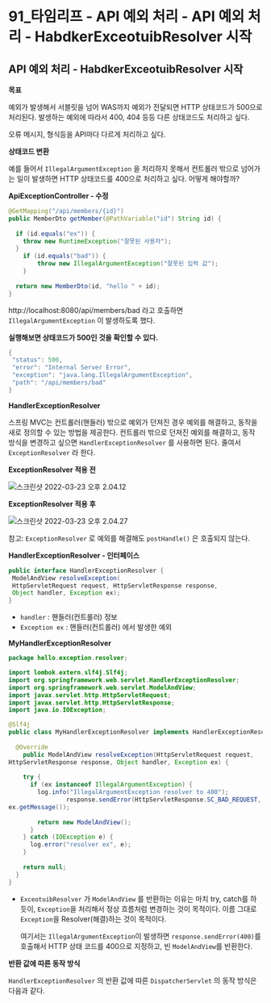 # 91_타임리프 - API 예외 처리 - API 예외 처리 - HabdkerExceotuibResolver 시작

## API 예외 처리 - HabdkerExceotuibResolver 시작

**목표**

예외가 발생해서 서블릿을 넘어 WAS까지 예외가 전달되면 HTTP 상태코드가 500으로 처리된다. 발생하는 예외에 따라서 400, 404 등등 다른 상태코드도 처리하고 싶다.

오류 메시지, 형식등을 API마다 다르게 처리하고 싶다.



**상태코드 변환**

예를 들어서 `IllegalArgumentException` 을 처리하지 못해서 컨트롤러 밖으로 넘어가는 일이 발생하면 HTTP 상태코드를 400으로 처리하고 싶다. 어떻게 해야할까?



**ApiExceptionController - 수정**

```java
@GetMapping("/api/members/{id}")
public MemberDto getMember(@PathVariable("id") String id) {
 
  if (id.equals("ex")) {
    throw new RuntimeException("잘못된 사용자");
  }
 	if (id.equals("bad")) {
 		throw new IllegalArgumentException("잘못된 입력 값");
 	}
 
  return new MemberDto(id, "hello " + id);
}
```

http://localhost:8080/api/members/bad 라고 호출하면 `IllegalArgumentException` 이 발생하도록 했다.



**실행해보면 상태코드가 500인 것을 확인할 수 있다.**

```java
{
 "status": 500,
 "error": "Internal Server Error",
 "exception": "java.lang.IllegalArgumentException",
 "path": "/api/members/bad"
}
```



**HandlerExceptionResolver**

스프링 MVC는 컨트롤러(핸들러) 밖으로 예외가 던져진 경우 예외를 해결하고, 동작을 새로 정의할 수 있는 방법을 제공한다. 컨트롤러 밖으로 던져진 예외를 해결하고, 동작 방식을 변경하고 싶으면 `HandlerExceptionResolver` 를 사용하면 된다. 줄여서 `ExceptionResolver` 라 한다.



**ExceptionResolver 적용 전**

![스크린샷 2022-03-23 오후 2.04.12](../md-images/%E1%84%89%E1%85%B3%E1%84%8F%E1%85%B3%E1%84%85%E1%85%B5%E1%86%AB%E1%84%89%E1%85%A3%E1%86%BA%202022-03-23%20%E1%84%8B%E1%85%A9%E1%84%92%E1%85%AE%202.04.12.png)



**ExceptionResolver 적용 후**

![스크린샷 2022-03-23 오후 2.04.27](../md-images/%E1%84%89%E1%85%B3%E1%84%8F%E1%85%B3%E1%84%85%E1%85%B5%E1%86%AB%E1%84%89%E1%85%A3%E1%86%BA%202022-03-23%20%E1%84%8B%E1%85%A9%E1%84%92%E1%85%AE%202.04.27.png)

참고: `ExceptionResolver` 로 예외를 해결해도 `postHandle()` 은 호출되지 않는다.



**HandlerExceptionResolver - 인터페이스**

```java
public interface HandlerExceptionResolver {
 ModelAndView resolveException(
 HttpServletRequest request, HttpServletResponse response,
 Object handler, Exception ex);
}
```

* `handler` : 핸들러(컨트롤러) 정보
* `Exception ex` : 핸들러(컨트롤러) 에서 발생한 예외



**MyHandlerExceptionResolver**

```java
package hello.exception.resolver;

import lombok.extern.slf4j.Slf4j;
import org.springframework.web.servlet.HandlerExceptionResolver;
import org.springframework.web.servlet.ModelAndView;
import javax.servlet.http.HttpServletRequest;
import javax.servlet.http.HttpServletResponse;
import java.io.IOException;

@Slf4j
public class MyHandlerExceptionResolver implements HandlerExceptionResolver {
  
  @Override
 	public ModelAndView resolveException(HttpServletRequest request,
HttpServletResponse response, Object handler, Exception ex) {
    
    try {
      if (ex instanceof IllegalArgumentException) {
        log.info("IllegalArgumentException resolver to 400");
 				response.sendError(HttpServletResponse.SC_BAD_REQUEST,
ex.getMessage());
        
        return new ModelAndView();
      }
    } catch (IOException e) {
      log.error("resolver ex", e);
    }
 
    return null;
  }
}

```

* `ExceotuibResolver` 가 `ModelAndView` 를 반환하는 이유는 마치 try, catch를 하듯이, `Exception`을 처리해서 정상 흐름처럼 변경하는 것이 목적이다. 이름 그대로 `Exception`을 Resolver(해결)하는 것이 목적이다.

  여기서는 `IllegalArgumentException`이 발생하면 `response.sendError(400)`를 호출해서 HTTP 상태 코드를 400으로 지정하고, 빈 `ModelAndView`를 반환한다.



**반환 값에 따른 동작 방식**

`HandlerExceptionResolver` 의 반환 값에 따른 `DispatcherServlet` 의 동작 방식은 다음과 같다.